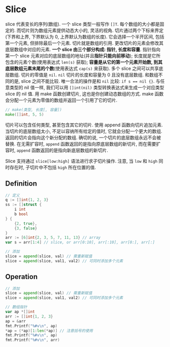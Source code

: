 # Slice
slice 代表变长的序列(数组). 一个 slice 类型一般写作 `[]T`.
每个数组的大小都是固定的. 而切片则为数组元素提供动态大小的, 灵活的视角.
切片通过两个下标来界定(下界和上界, 下界默认为 0, 上界默认为数组的长度). 它会选择一个半开区间, 包括第一个元素, 但排除最后一个元素.
切片就是数组的引用. 更改切片的元素会修改其底层数组中对应的元素.
**一个 slice 由三个部分构成: 指针, 长度和容量**. 指针指向第一个 slice 元素对应的底层数组的地址(并且**指针只能向前移动**); 长度就是它所包含的元素个数(使用表达式 `len(s)` 获取); **容量是从它的第一个元素开始数, 到其底层数组元素末尾的个数**(使用表达式 `cap(s)` 来获取).
多个 slice 之间可以共享底层数组.
切片的零值是 `nil`. `nil` 切片的长度和容量为 0 且没有底层数组.
和数组不同的是, slice 之间不能比较. 唯一合法的操作是和 `nil` 比较: `if s == nil {}`.
与任意类型的 nil 值一样, 我们可以用 `[]int(nil)` 类型转换表达式来生成一个对应类型 slice 的 nil 值.
用 make 函数创建切片, 这也是你创建动态数组的方式. make 函数会分配一个元素为零值的数组并返回一个引用了它的切片.
```go
// make(类型, 长度[, 容量])
make([]int, 5, 5)
```

切片可以包含任何类型, 甚至包含其它的切片.
使用 append 函数向切片追加元素. 当切片的底层数组太小, 不足以容纳所有给定的值时, 它就会分配一个更大的数组. 返回的切片会指向这个新分配的数组.
确切的说, 一个切片的底层数组永远不会被替换. 在无需扩容时, `append` 函数返回的是指向原底层数组的新切片, 而在需要扩容时, `append` 函数返回的是指向新底层数组的新切片.

Slice 支持通过 `slice[low:high]` 语法进行求子切片操作. 注意, 当 `low` 和 `high` 同时存在时, 子切片中不包括 `high` 所在位置的值.

## Definition

```go
// 定义
q := []int{1, 2, 3}
ss := []struct {
    i int
    b bool
} {
    {2, true},
    {3, false}
}
arr := [6]int{2, 3, 5, 7, 11, 13} // array
var s = arr[1:4] // slice, or arr[0:10], arr[:10], arr[0:], arr[:]

// 添加
slice = append(slice, val) // 需重新赋值
slice = append(slice, val1, val2) // 可同时添加多个元素
```

## Operation

```go
// 添加
slice = append(slice, val) // 需重新赋值
slice = append(slice, val1, val2) // 可同时添加多个元素

// 数组指针
var ap *[]int
arr := []int{1, 2, 3}
ap = &arr
fmt.Printf("%#v\n", ap)
*ap = (*ap)[1:len(*ap)] // 注意括号的使用
fmt.Printf("%#v\n", ap)
fmt.Printf("%#v\n", arr)
```